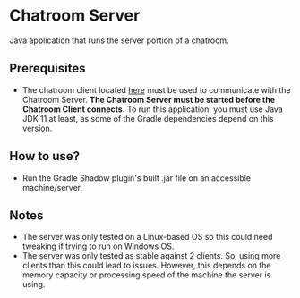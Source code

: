 # Chatroom Server
Java application that runs the server portion of a chatroom.

## Prerequisites
- The chatroom client located [here](https://github.com/krm534/Chatroom-Client) must be used to communicate with the Chatroom Server. **The Chatroom Server must be started before the Chatroom Client connects.**
To run this application, you must use Java JDK 11 at least, as some of the Gradle dependencies depend on this version.

## How to use?
- Run the Gradle Shadow plugin's built .jar file on an accessible machine/server.

## Notes
- The server was only tested on a Linux-based OS so this could need tweaking if trying to run on Windows OS.
- The server was only tested as stable against 2 clients. So, using more clients than this could lead to issues. However, this depends on the memory capacity or processing speed of the machine the server is using.
